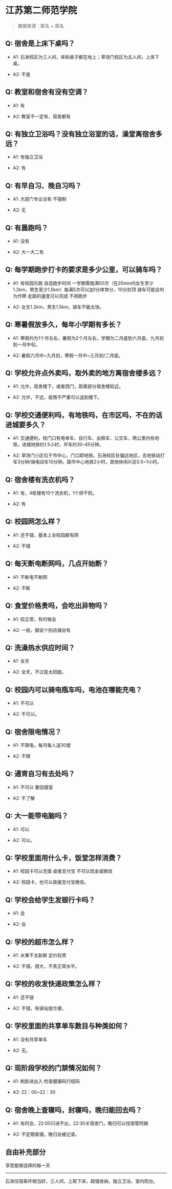 # 江苏第二师范学院

> 数据来源：匿名 + 匿名

## Q: 宿舍是上床下桌吗？

- A1: 石湫校区为三人间，床和桌子都在地上；草场门校区为五人间，上床下桌。

- A2: 不是

## Q: 教室和宿舍有没有空调？

- A1: 有

- A2: 教室不一定有，宿舍都有

## Q: 有独立卫浴吗？没有独立浴室的话，澡堂离宿舍多远？

- A1: 有独立卫浴

- A2: 有

## Q: 有早自习、晚自习吗？

- A1: 大部门专业没有 不强制

- A2: 无

## Q: 有晨跑吗？

- A1: 没有

- A2: 大一大二有

## Q: 每学期跑步打卡的要求是多少公里，可以骑车吗？

- A1: 有校园乐跑 自选跑步时间 一学期需跑满50次（在20min内女生至少1.2km，男生至少1.5km）每满5次可以加1分体育分，10分封顶 骑车可能会判为作弊 走路的速度可以完成 不用跑步

- A2: 女生1.2km，男生1.5km，骑车不能太快。

## Q: 寒暑假放多久，每年小学期有多长？

- A1: 寒假约为1个月左右，暑假为2个月左右，学期为二月底到六月底，九月初到一月中旬。

- A2: 暑假六月中\~九月初，寒假一月中\~三月初/二月底。

## Q: 学校允许点外卖吗，取外卖的地方离宿舍楼多远？

- A1: 允许，宿舍楼下，或者西门，距离部分宿舍楼较近。

- A2: 允许，不远，疫情不严重可以送到楼下。

## Q: 学校交通便利吗，有地铁吗，在市区吗，不在的话进城要多久？

- A1: 交通便利，校门口有电单车、自行车、出租车、公交车，两公里内有地铁，进城地铁约1.5小时，开车约30-45分钟。

- A2: 草场门小区位于市中心，门口即地铁。石湫校区处偏远地区，去地铁站打车3分钟/骑电动车10分钟。距市中心地铁2小时，其他休闲片区0.5\~1小时。

## Q: 宿舍楼有洗衣机吗？

- A1: 有，4栋楼有10个洗衣机，1个烘干机。

- A2: 有

## Q: 校园网怎么样？

- A1: 还不错，基本上全校园都有网

- A2: 不错

## Q: 每天断电断网吗，几点开始断？

- A1: 不断电不断网

- A2: 不断

## Q: 食堂价格贵吗，会吃出异物吗？

- A1: 较正常，有时候会

- A2: 一般，据说个别店铺会有

## Q: 洗澡热水供应时间？

- A1: 全天

- A2: 全天，不过是太阳能。

## Q: 校园内可以骑电瓶车吗，电池在哪能充电？

- A1: 不可以

- A2: 不可以。

## Q: 宿舍限电情况？

- A1: 不限电，每月每人送30度

- A2: 不限

## Q: 通宵自习有去处吗？

- A1: 不可以 要回寝室

- A2: 不了解

## Q: 大一能带电脑吗？

- A1: 可以

- A2: 可以。

## Q: 学校里面用什么卡，饭堂怎样消费？

- A1: 校园卡可以充值 或者支付宝 不可以现金或微信

- A2: 校园卡，也可以直接支付宝微信。

## Q: 学校会给学生发银行卡吗？

- A1: 会

- A2: 会

## Q: 学校的超市怎么样？

- A1: 水果不太新鲜 定价较贵

- A2: 不错，很大，不贵正常水平。

## Q: 学校的收发快递政策怎么样？

- A1: 还不错

- A2: 不错，有驿站很方便。

## Q: 学校里面的共享单车数目与种类如何？

- A1: 没有共享单车

- A2: 无。

## Q: 现阶段学校的门禁情况如何？

- A1: 刷脸进出入 检查健康码行程码

- A2: 22：00\~22：30

## Q: 宿舍晚上查寝吗，封寝吗，晚归能回去吗？

- A1: 有时会，22:00只进不出，22:30关宿舍门，晚归可以找宿管阿姨

- A2: 不定期查寝。晚归会被记录。

## 自由补充部分

享受能够选择的每一天

***

石湫住宿条件相当好，三人间，上柜下床，超强收纳，独立卫浴，室内阳台。